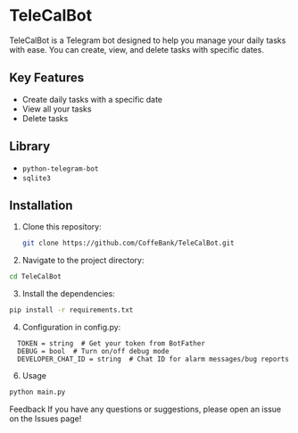 # TeleCalBot

TeleCalBot is a Telegram bot designed to help you manage your daily tasks with ease. You can create, view, and delete tasks with specific dates.

## Key Features

- Create daily tasks with a specific date
- View all your tasks
- Delete tasks

## Library

- `python-telegram-bot`
- `sqlite3`

## Installation

1. Clone this repository:
   ```bash
   git clone https://github.com/CoffeBank/TeleCalBot.git
   ```

2. Navigate to the project directory:
  ```bash
  cd TeleCalBot
  ```

3. Install the dependencies:
  ```bash
  pip install -r requirements.txt
  ```

4. Configuration in config.py:
  ```text
    TOKEN = string  # Get your token from BotFather
    DEBUG = bool  # Turn on/off debug mode
    DEVELOPER_CHAT_ID = string  # Chat ID for alarm messages/bug reports
  ```

6. Usage
  ```bash
  python main.py
  ```
Feedback
If you have any questions or suggestions, please open an issue on the Issues page!
